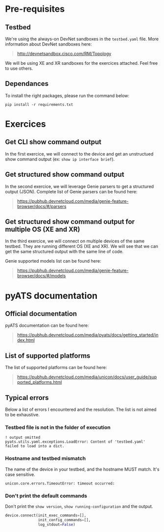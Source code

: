 # Pre-requisites
## Testbed

We're using the always-on DevNet sandboxes in the `testbed.yaml` file. More information about DevNet sandboxes here:

> http://devnetsandbox.cisco.com/RM/Topology

We will be using XE and XR sandboxes for the exercices attached. Feel free to use others.

## Dependances

To install the right packages, please run the command below:

```
pip install -r requirements.txt
```


# Exercices
## Get CLI show command output

In the first exercice, we will connect to the device and get an unstructued show command output (ex: `show ip interface brief`).

## Get structured show command output

In the second exercice, we will leverage Genie parsers to get a structured output (JSON). Complete list of Genie parsers can be found here:

> https://pubhub.devnetcloud.com/media/genie-feature-browser/docs/#/parsers

## Get structured show command output for multiple OS (XE and XR)

In the third exercice, we will connect on multiple devices of the same testbed. They are running different OS (XE and XR). We will see that we can get the same structured output with the same line of code.

Genie supported models list can be found here:

> https://pubhub.devnetcloud.com/media/genie-feature-browser/docs/#/models

# pyATS documentation
## Official documentation

pyATS documentation can be found here:

> https://pubhub.devnetcloud.com/media/pyats/docs/getting_started/index.html

## List of supported platforms

The list of supported platforms can be found here:

> https://pubhub.devnetcloud.com/media/unicon/docs/user_guide/supported_platforms.html

## Typical errors

Below a list of errors I encountered and the resolution. The list is not aimed to be exhaustive.

### Testbed file is not in the folder of execution

```
! output omitted
pyats.utils.yaml.exceptions.LoadError: Content of 'testbed.yaml' failed to load into a dict.
```

### Hostname and testbed mismatch

The name of the device in your testbed, and the hostname MUST match. It's case sensitive.

```
unicon.core.errors.TimeoutError: timeout occurred:
```

### Don't print the default commands

Don't print the `show version`, `show running-configuration` and the output.

```python
device.connect(init_exec_commands=[],
               init_config_commands=[],
               log_stdout=False)
```